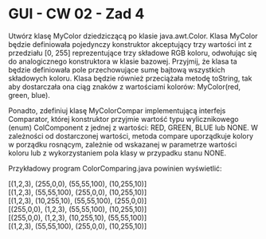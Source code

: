 # GUI - CW 02 - Zad 4

Utwórz klasę MyColor dziedziczącą po klasie java.awt.Color. Klasa MyColor będzie definiowała pojedynczy konstruktor akceptujący trzy wartości int z przedziału [0, 255] reprezentujące trzy składowe RGB koloru, odwołując się do analogicznego konstruktora w klasie bazowej. Przyjmij, że klasa ta będzie definiowała pole przechowujące sumę bajtową wszystkich składowych koloru. Klasa będzie również przeciążała metodę toString, tak aby dostarczała ona ciąg znaków z wartościami kolorów: MyColor(red, green, blue).



Ponadto, zdefiniuj klasę MyColorCompar implementującą interfejs Comparator<MyColor>, której konstruktor przyjmie wartość typu wylicznikowego (enum) ColComponent z jednej z wartości: RED, GREEN, BLUE lub NONE. W zależności od dostarczonej wartości, metoda compare uporządkuje kolory w porządku rosnącym, zależnie od wskazanej w parametrze wartości koloru lub z wykorzystaniem pola klasy w przypadku stanu NONE.



Przykładowy program ColorComparing.java powinien wyświetlić:

[(1,2,3), (255,0,0), (55,55,100), (10,255,10)] <br />
[(1,2,3), (55,55,100), (255,0,0), (10,255,10)] <br />
[(1,2,3), (10,255,10), (55,55,100), (255,0,0)] <br />
[(255,0,0), (1,2,3), (55,55,100), (10,255,10)] <br />
[(255,0,0), (1,2,3), (10,255,10), (55,55,100)] <br />
[(1,2,3), (55,55,100), (255,0,0), (10,255,10)]